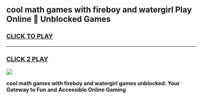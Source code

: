 
## cool math games with fireboy and watergirl Play Online 👋 Unblocked Games
<h3>
<a href="https://news.freeplayer.one?title=cool_math_games_with_fireboy_and_watergirl&ref=17CMG">CLICK TO PLAY</a></h3>
<hr>

<h3>
<a href="https://news.freeplayer.one?title=cool_math_games_with_fireboy_and_watergirl&ref=17CMG">CLICK 2 PLAY</a>
  
</h3>

<a href="https://news.freeplayer.one?title=cool_math_games_with_fireboy_and_watergirl&ref=17CMG/"><img src="https://clearcache.store/games.png"></a>


**cool math games with fireboy and watergirl games unblocked: Your Gateway to Fun and Accessible Online Gaming**
